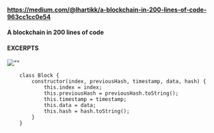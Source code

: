 #### https://medium.com/@lhartikk/a-blockchain-in-200-lines-of-code-963cc1cc0e54
#### A blockchain in 200 lines of code

#### EXCERPTS
![""](/images/200-linescode-A.png)



        class Block {
            constructor(index, previousHash, timestamp, data, hash) {
                this.index = index;
                this.previousHash = previousHash.toString();
                this.timestamp = timestamp;
                this.data = data;
                this.hash = hash.toString();
            }
        }

